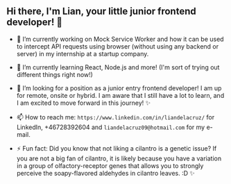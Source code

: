 ## Hi there, I'm Lian, your little junior frontend developer!  👋

<!--
**LianDelaCruz/LianDelaCruz** is a ✨ _special_ ✨ repository because its `README.md` (this file) appears on your GitHub profile.

Here are some ideas to get you started:

- 👯 I’m looking to collaborate on ...
- 🤔 I’m looking for help with ...
- 😄 Pronouns: ...
- 💬 Ask me about 
-->
- 🔭 I’m currently working on Mock Service Worker and how it can be used to intercept API requests using browser (without using any backend or server) in my internship at a startup company.
- 🌱 I’m currently learning React, Node.js and more! (I'm sort of trying out different things right now!)
- 🤔 I’m looking for a position as a junior entry frontend developer! I am up for remote, onsite or hybrid. I am aware that I still have a lot to learn, and I am excited to move forward in this journey! ✨


- 📫 How to reach me: ``https://www.linkedin.com/in/liandelacruz/`` for LinkedIn, +46728392604 and ``liandelacruz09@hotmail.com`` for my e-mail. 

- ⚡ Fun fact: Did you know that not liking a cilantro is a genetic issue? If you are not a big fan of cilantro, it is likely because you have a variation in a group of olfactory-receptor genes that allows you to strongly perceive the soapy-flavored aldehydes in cilantro leaves. :D ✨

